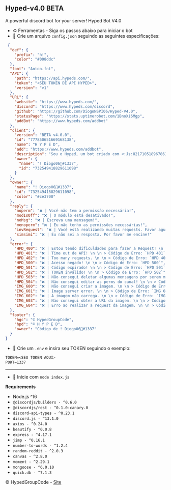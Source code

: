 ## Hyped-v4.0 BETA
A powerful discord bot for your server! Hyped Bot V4.0

* ⚙️ Ferramentas - Siga os passos abaixo para iniciar o bot
 * 📌 Crie um arquivo `config.json` seguindo as seguintes especificações:
```json 
 {
  "def": {
    "prefix": "h!",
    "color": "#008ddc"
  },
  "font": "Anton.fnt",
  "API": {
    "path": "https://api.hypeds.com/",
    "token": "<SEU TOKEN DE API HYPED>",
    "version": "v1"
  },
  "URL": {
    "website": "https://www.hypeds.com/",
    "discord": "https://www.hypeds.com/discord",
    "github": "https://github.com/DiogoNSPI06/Hyped-V4.0",
    "statusPage": "https://stats.uptimerobot.com/1BnoXi6Mgp",
    "addBot": "https://www.hypeds.com/addbot"
  },
  "client": {
    "version": "BETA v4.0.0",
    "id": "777850651669168138",
    "name": "H Y P E D",
    "add": "https://www.hypeds.com/addbot",
    "description": "Sou o Hyped, um bot criado com <:Js:821710518967861258> Node.js usando a <:Djs:821710657162444820> Discord.js v13.2.0",
    "owner": {
      "name": "! Diogo06🐾#1337",
      "id": "732549418829611098"
    }
  },
  "owner": {
    "name": "! Diogo06🐾#1337",
    "id": "732549418829611098",
    "color": "#ce3700"
  },
  "reply": {
    "noperm": "❌ | Você não tem a permissão necessária!",
    "modIsOff": "❌ | O módulo está desativado!",
    "noMsg": "❌ | Escreva uma mensagem!",
    "menoperm": "❌ | Eu não tenho as permissões necessárias!",
    "invRequest": "❌ | Você está realizando muitas requests. Favor aguardar 30 min para executar este comando novamente!",
    "simsimi": "❌ | Eu não sei a resposta. Por favor me encine!"
  },
  "error": {
    "HPD_400": "❌ | Estou tendo dificuldades para fazer a Request! \n \n > Código de Erro: `HPD 400`",
    "HPD_401": "❌ | Time out de API! \n \n > Código de Erro: `HPD 401`",
    "HPD_402": "❌ | Too many requests. \n \n > Código de Erro: `HPD 402`",
    "HPD_500": "❌ | Acesso negado! \n \n > Código de Erro: `HPD 500`",
    "HPD_501": "❌ | Código expirado! \n \n > Código de Erro: `HPD 501`",
    "HPD_502": "❌ | TOKEN inválido! \n \n > Código de Erro: `HPD 502`",  
    "HPD_503": "❌ | Não consegui deletar algumas mensagens por serem muito antigas! \n \n > Código de Erro: `HPD 503`",
    "HPD_504": "❌ | Não consegui editar as perms do canal! \n \n > Código de Erro: `HPD 504`",
    "IMG_600": "❌ | Não consegui criar a imagem. \n \n > Código de Erro: `IMG 600`",
    "IMG_601": "❌ | Image server error. \n \n > Código de Erro: `IMG 601`",
    "IMG_602": "❌ | A imagem não carrega. \n \n > Código de Erro: `IMG 602`",
    "IMG_603": "❌ | Não consegui obter a URL da imagem. \n \n > Código de Erro: `IMG 603`",
    "IMG_604": "❌ | Erro ao realizar a request da imagem. \n \n > Código de Erro: `IMG 604`"
  },
  "footer": {
    "hgc": "© HypedGroupCode",
    "hpd": "© H Y P E D",
    "owner": "Código de ! Diogo06🐾#1337"
  }
}
```

* 📌 Crie um `.env` e insira seu TOKEN seguindo o exemplo:

```css
TOKEN=<SEU TOKEN AQUI>
PORT=1337
```
---

* 🌠 Inicie com `node index.js`

**Requirements**

* Node.js ^16
* `@discordjs/builders - ^0.6.0`
* `@discordjs/rest - ^0.1.0-canary.0`
* `discord-api-types - ^0.23.1`
* `discord.js - ^13.1.0`
* `axios - ^0.24.0`
* `beautify - ^0.0.8`
* `express - ^4.17.1`
* `jimp - ^0.16.1`
* `number-to-words - ^1.2.4`
* `random-reddit - ^2.0.3`
* `canvas - ^2.8.0`
* `moment - ^2.29.1`
* `mongoose - ^6.0.10`
* `quick.db - ^7.1.3`

© HypedGroupCode - [Site](https://www.hypeds.com/)
